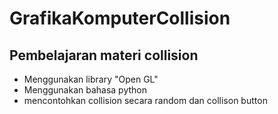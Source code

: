 # GrafikaKomputerCollision
Pembelajaran materi collision
--
- Menggunakan library "Open GL"
- Menggunakan bahasa python
- mencontohkan collision secara random dan collison button
